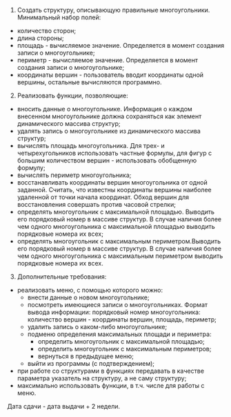 <!--Разделы, необходимые для выполнения ну или то, что закрепляем-->

1. Создать структуру, описывающую правильные многоугольники.
Минимальный набор полей:
- количество сторон;
- длина стороны;
- площадь - вычисляемое значение. Определяется в момент создания записи о многоугольнике;
- периметр - вычисляемое значение. Определяется в момент создания записи о многоугольнике;
- координаты вершин - пользователь вводит координаты одной вершины, остальные вычисляются программно.
2. Реализовать функции, позволяющие:
- вносить данные о многоугольнике. Информация о каждом внесенном многоугольнике должна сохраняться как элемент динамического массива структур;
- удалять запись о многоугольнике из динамического массива структур;
- вычислять площадь многоугольника. Для трех- и четырехугольников использовать частные формулы, для фигур с большим количеством вершин - использовать обобщенную формулу; 
- вычислять периметр многоугольника;
- восстанавливать координаты вершин многоугольника от одной заданной. Считать, что известны координаты вершины наиболее удаленной от точки начала координат. Обход вершин для восстановления совершать против часовой стрелки;
- определять многоугольник с максимальной площадью. Выводить его порядковый номер в массиве структур. В случае наличия более чем одного многоугольника с максимальной площадью выводить порядковые номера их всех;
- определять многоугольник с максимальным периметром.Выводить его порядковый номер в массиве структур. В случае наличия более чем одного многоугольника с максимальным периметром выводить порядковые номера их всех.
3. Дополнительные требования:
- реализовать меню, с помощью которого можно:
	- внести данные о новом многоугольнике;
	- посмотреть имеющиеся записи о многоугольниках. Формат вывода информации:
		порядковый номер многоугольника: количество вершин - координаты вершин, площадь, периметр;
	- удалить запись о каком-либо многоугольнике;
	- подменю определения максимальных площади и периметра:
		- определить многоугольник с максимальной площадью;
		- определить многоугольник с максимальным периметров;
		- вернуться в предыдущее меню;
	- выйти из программы (с подтверждением);
- при работе со структурами в функциях передавать в качестве параметра указатель на структуру, а не саму структуру;
- максимально использовать функции, в т.ч. числе для работы с меню.

Дата сдачи - дата выдачи + 2 недели.